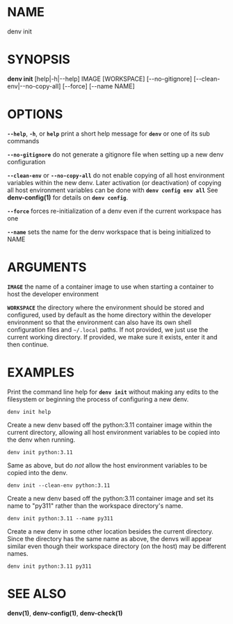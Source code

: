 # NAME

denv init

# SYNOPSIS

**denv init** [help|-h|--help] IMAGE [WORKSPACE] [--no-gitignore] [--clean-env|--no-copy-all] [--force] [--name NAME]

# OPTIONS

**`--help`**, **`-h`**, or **`help`** print a short help message for **`denv`** or one of its sub commands

**`--no-gitignore`** do not generate a gitignore file when setting up a new denv configuration

**`--clean-env`** or **`--no-copy-all`** do not enable copying of all host environment variables within the new denv.
  Later activation (or deactivation) of copying all host environment variables can be done with **`denv config env all`**
  See **denv-config(1)** for details on **`denv config`**.

**`--force`** forces re-initialization of a denv even if the current workspace has one

**`--name`** sets the name for the denv workspace that is being initialized to NAME

# ARGUMENTS

**`IMAGE`**   the name of a container image to use when starting a container to host the developer environment

**`WORKSPACE`** the directory where the environment should be stored and configured, used by default
              as the home directory within the developer environment so that the environment can also
              have its own shell configuration files and `~/.local` paths. If not provided, we just use
              the current working directory. If provided, we make sure it exists, enter it and then
              continue.

# EXAMPLES

Print the command line help for **`denv init`** without making any edits to the filesystem or beginning
the process of configuring a new denv.

    denv init help

Create a new denv based off the python:3.11 container image within the current directory,
allowing all host environment variables to be copied into the denv when running.

    denv init python:3.11

Same as above, but do _not_ allow the host environment variables to be copied into the denv.

    denv init --clean-env python:3.11

Create a new denv based off the python:3.11 container image and set its name to "py311" rather
than the workspace directory's name.

    denv init python:3.11 --name py311

Create a new denv in some other location besides the current directory. Since the directory has
the same name as above, the denvs will appear similar even though their workspace directory
(on the host) may be different names.

    denv init python:3.11 py311

# SEE ALSO

**denv(1)**, **denv-config(1)**, **denv-check(1)**

